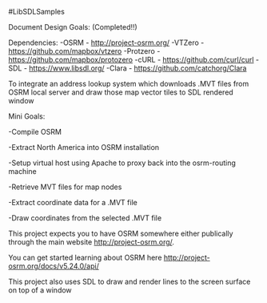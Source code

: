 #LibSDLSamples

Document Design Goals: (Completed!!)

Dependencies:
-OSRM - http://project-osrm.org/
-VTZero - https://github.com/mapbox/vtzero
-Protzero - https://github.com/mapbox/protozero
-cURL - https://github.com/curl/curl
-SDL - https://www.libsdl.org/
-Clara - https://github.com/catchorg/Clara

To integrate an address lookup system which downloads .MVT files from OSRM local server and draw those map vector tiles to SDL rendered window

Mini Goals:

-Compile OSRM

-Extract North America into OSRM installation

-Setup virtual host using Apache to proxy back into the osrm-routing machine

-Retrieve MVT files for map nodes

-Extract coordinate data for a .MVT file

-Draw coordinates from the selected .MVT file

This project expects you to have OSRM somewhere either publically through the main website http://project-osrm.org/.

You can get started learning about OSRM here http://project-osrm.org/docs/v5.24.0/api/

This project also uses SDL to draw and render lines to the screen surface on top of a window